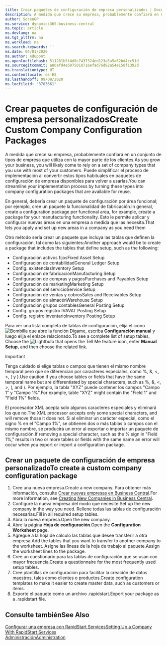 ```yaml
---
title: Crear paquetes de configuración de empresa personalizados | Documentos de Microsoft
description: A medida que crece su empresa, probablemente confiará en un conjunto de tipos de empresa que utiliza con la mayor parte de los clientes. Puede simplificar el proceso de implementación al convertir estos tipos habituales en paquetes de configuración de empresa disponibles para volver a usarlas.
author: SorenGP
ms.service: dynamics365-business-central
ms.topic: article
ms.devlang: na
ms.tgt_pltfrm: na
ms.workload: na
ms.search.keywords: ''
ms.date: 04/01/2020
ms.author: edupont
ms.openlocfilehash: 511281b5f4d8c7437324ed123a5a5a62bd4cc51d
ms.sourcegitcommit: a80afd4e5075018716efad76d82a54e158f1392d
ms.translationtype: HT
ms.contentlocale: es-ES
ms.lasthandoff: 09/09/2020
ms.locfileid: "3783661"
---
```

# <a name="create-custom-company-configuration-packages"></a><span data-ttu-id="cd49b-104">Crear paquetes de configuración de empresa personalizados</span><span class="sxs-lookup"><span data-stu-id="cd49b-104">Create Custom Company Configuration Packages</span></span>
<span data-ttu-id="cd49b-105">A medida que crece su empresa, probablemente confiará en un conjunto de tipos de empresa que utiliza con la mayor parte de los clientes.</span><span class="sxs-lookup"><span data-stu-id="cd49b-105">As you grow your business, you will likely come to rely on a set of company types that you use with most of your customers.</span></span> <span data-ttu-id="cd49b-106">Puede simplificar el proceso de implementación al convertir estos tipos habituales en paquetes de configuración de empresa disponibles para volver a usarlas.</span><span class="sxs-lookup"><span data-stu-id="cd49b-106">You can streamline your implementation process by turning these types into company configuration packages that are available for reuse.</span></span>  

<span data-ttu-id="cd49b-107">En general, debería crear un paquete de configuración por área funcional; por ejemplo, cree un paquete la funcionalidad de fabricación.</span><span class="sxs-lookup"><span data-stu-id="cd49b-107">In general, create a configuration package per functional area, for example, create a package for your manufacturing functionality.</span></span> <span data-ttu-id="cd49b-108">Esto le permite aplicar y configurar nuevas áreas en una empresa a medida que las necesita.</span><span class="sxs-lookup"><span data-stu-id="cd49b-108">That lets you apply and set up new areas in a company as you need them</span></span>  

<span data-ttu-id="cd49b-109">Otro método sería crear un paquete que incluya las tablas que definen la configuración, tal como las siguientes:</span><span class="sxs-lookup"><span data-stu-id="cd49b-109">Another approach would be to create a package that includes the tables that define setup, such as the following:</span></span>  

-   <span data-ttu-id="cd49b-110">Configuración activos fijos</span><span class="sxs-lookup"><span data-stu-id="cd49b-110">Fixed Asset Setup</span></span>  
-   <span data-ttu-id="cd49b-111">Configuración de contabilidad</span><span class="sxs-lookup"><span data-stu-id="cd49b-111">General Ledger Setup</span></span>  
-   <span data-ttu-id="cd49b-112">Config. existencias</span><span class="sxs-lookup"><span data-stu-id="cd49b-112">Inventory Setup</span></span>  
-   <span data-ttu-id="cd49b-113">Configuración de fabricación</span><span class="sxs-lookup"><span data-stu-id="cd49b-113">Manufacturing Setup</span></span>  
-   <span data-ttu-id="cd49b-114">Configuración de compras y pagos</span><span class="sxs-lookup"><span data-stu-id="cd49b-114">Purchases and Payables Setup</span></span>  
-   <span data-ttu-id="cd49b-115">Configuración de marketing</span><span class="sxs-lookup"><span data-stu-id="cd49b-115">Marketing Setup</span></span>  
-   <span data-ttu-id="cd49b-116">Configuración del servicio</span><span class="sxs-lookup"><span data-stu-id="cd49b-116">Service Setup</span></span>  
-   <span data-ttu-id="cd49b-117">Configuración de ventas y cobros</span><span class="sxs-lookup"><span data-stu-id="cd49b-117">Sales and Receivables Setup</span></span>  
-   <span data-ttu-id="cd49b-118">Configuración de almacén</span><span class="sxs-lookup"><span data-stu-id="cd49b-118">Warehouse Setup</span></span>  
-   <span data-ttu-id="cd49b-119">Configuración grupos contables</span><span class="sxs-lookup"><span data-stu-id="cd49b-119">General Posting Setup</span></span>  
-   <span data-ttu-id="cd49b-120">Config. grupos registro IVA</span><span class="sxs-lookup"><span data-stu-id="cd49b-120">VAT Posting Setup</span></span>  
-   <span data-ttu-id="cd49b-121">Config. registro inventario</span><span class="sxs-lookup"><span data-stu-id="cd49b-121">Inventory Posting Setup</span></span>  

<span data-ttu-id="cd49b-122">Para ver una lista completa de tablas de configuración, elija el icono ![Bombilla que abre la función Dígame](media/ui-search/search_small.png "Dígame qué desea hacer"), escriba **Configuración manual** y luego elija el enlace relacionado.</span><span class="sxs-lookup"><span data-stu-id="cd49b-122">To see a complete list of setup tables, Choose the ![Lightbulb that opens the Tell Me feature](media/ui-search/search_small.png "Tell me what you want to do") icon, enter **Manual Setup**, and then choose the related link.</span></span>  

> [!IMPORTANT]
> <span data-ttu-id="cd49b-123">Tenga cuidado si elige tablas o campos que tienen el mismo nombre temporal pero que se diferencian por caracteres especiales, como %, &, <, >, ( y ).</span><span class="sxs-lookup"><span data-stu-id="cd49b-123">Use caution if you choose tables or fields that have the same temporal name but are differentiated by special characters, such as %, &, <, >, (, and ).</span></span> <span data-ttu-id="cd49b-124">Por ejemplo, la tabla "XYZ" puede contener los campos "Campo 1" y "Campo 1%".</span><span class="sxs-lookup"><span data-stu-id="cd49b-124">For example, table "XYZ" might contain the "Field 1" and "Field 1%" fields.</span></span>
>
> <span data-ttu-id="cd49b-125">El procesador XML acepta solo algunos caracteres especiales y eliminará los que no.</span><span class="sxs-lookup"><span data-stu-id="cd49b-125">The XML processor accepts only some special characters, and will remove those it does not.</span></span> <span data-ttu-id="cd49b-126">Si al eliminar un carácter especial, como el signo % en el "Campo 1%", se obtienen dos o más tablas o campos con el mismo nombre, se producirá un error al exportar o importar un paquete de configuración.</span><span class="sxs-lookup"><span data-stu-id="cd49b-126">If removing a special character, such as the % sign in "Field 1%," results in two or more tables or fields with the same name an error will occur when you export or import a configuration package.</span></span>

## <a name="to-create-a-custom-company-configuration-package"></a><span data-ttu-id="cd49b-127">Crear un paquete de configuración de empresa personalizado</span><span class="sxs-lookup"><span data-stu-id="cd49b-127">To create a custom company configuration package</span></span>  
1.  <span data-ttu-id="cd49b-128">Cree una nueva empresa.</span><span class="sxs-lookup"><span data-stu-id="cd49b-128">Create a new company.</span></span> <span data-ttu-id="cd49b-129">Para obtener más información, consulte [Crear nuevas empresas en Business Central](about-new-company.md).</span><span class="sxs-lookup"><span data-stu-id="cd49b-129">For more information, see [Creating New Companies in Business Central](about-new-company.md).</span></span>  
3.  <span data-ttu-id="cd49b-130">Configure la nueva empresa del modo que necesite.</span><span class="sxs-lookup"><span data-stu-id="cd49b-130">Set up the new company in the way you need.</span></span> <span data-ttu-id="cd49b-131">Rellene todas las tablas de configuración necesarias.</span><span class="sxs-lookup"><span data-stu-id="cd49b-131">Fill in all required setup tables.</span></span>  
4.  <span data-ttu-id="cd49b-132">Abra la nueva empresa.</span><span class="sxs-lookup"><span data-stu-id="cd49b-132">Open the new company.</span></span>
5. <span data-ttu-id="cd49b-133">Abre la página **Hoja de configuración**.</span><span class="sxs-lookup"><span data-stu-id="cd49b-133">Open the **Configuration Worksheet** page.</span></span>  
6.  <span data-ttu-id="cd49b-134">Agregue a la hoja de cálculo las tablas que desee transferir a otra empresa.</span><span class="sxs-lookup"><span data-stu-id="cd49b-134">Add the tables that you want to transfer to another company to the worksheet.</span></span> <span data-ttu-id="cd49b-135">Asigne las líneas de la hoja de trabajo al paquete.</span><span class="sxs-lookup"><span data-stu-id="cd49b-135">Assign the worksheet lines to the package.</span></span>  
7.  <span data-ttu-id="cd49b-136">Cree un cuestionario para las tablas de configuración que se usan con mayor frecuencia.</span><span class="sxs-lookup"><span data-stu-id="cd49b-136">Create a questionnaire for the most frequently used setup tables.</span></span>  
8.  <span data-ttu-id="cd49b-137">Cree plantillas de configuración para facilitar la creación de datos maestros, tales como clientes o productos.</span><span class="sxs-lookup"><span data-stu-id="cd49b-137">Create configuration templates to make it easier to create master data, such as customers or items.</span></span>  
9.  <span data-ttu-id="cd49b-138">Exporte el paquete como un archivo .rapidstart.</span><span class="sxs-lookup"><span data-stu-id="cd49b-138">Export your package as a .rapidstart file.</span></span>  

## <a name="see-also"></a><span data-ttu-id="cd49b-139">Consulte también</span><span class="sxs-lookup"><span data-stu-id="cd49b-139">See Also</span></span>  
[<span data-ttu-id="cd49b-140">Configurar una empresa con RapidStart Services</span><span class="sxs-lookup"><span data-stu-id="cd49b-140">Setting Up a Company With RapidStart Services</span></span>](admin-set-up-a-company-with-rapidstart.md)  
[<span data-ttu-id="cd49b-141">Administración</span><span class="sxs-lookup"><span data-stu-id="cd49b-141">Administration</span></span>](admin-setup-and-administration.md)
